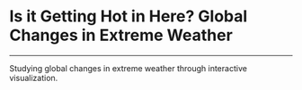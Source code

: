 # Is it Getting Hot in Here? Global Changes in Extreme Weather

***

Studying global changes in extreme weather through interactive visualization.
